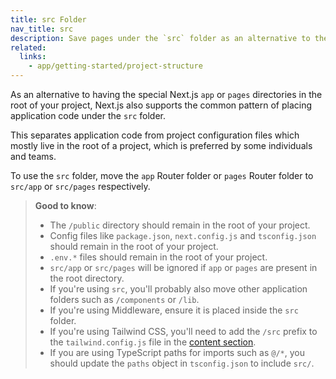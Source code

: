```yaml
---
title: src Folder
nav_title: src
description: Save pages under the `src` folder as an alternative to the root `pages` directory.
related:
  links:
    - app/getting-started/project-structure
---
```


As an alternative to having the special Next.js `app` or `pages` directories in the root of your project, Next.js also supports the common pattern of placing application code under the `src` folder.

This separates application code from project configuration files which mostly live in the root of a project, which is preferred by some individuals and teams.

To use the `src` folder, move the `app` Router folder or `pages` Router folder to `src/app` or `src/pages` respectively.

> **Good to know**:
>
> - The `/public` directory should remain in the root of your project.
> - Config files like `package.json`, `next.config.js` and `tsconfig.json` should remain in the root of your project.
> - `.env.*` files should remain in the root of your project.
> - `src/app` or `src/pages` will be ignored if `app` or `pages` are present in the root directory.
> - If you're using `src`, you'll probably also move other application folders such as `/components` or `/lib`.
> - If you're using Middleware, ensure it is placed inside the `src` folder.
> - If you're using Tailwind CSS, you'll need to add the `/src` prefix to the `tailwind.config.js` file in the [content section](https://tailwindcss.com/docs/content-configuration).
> - If you are using TypeScript paths for imports such as `@/*`, you should update the `paths` object in `tsconfig.json` to include `src/`.
